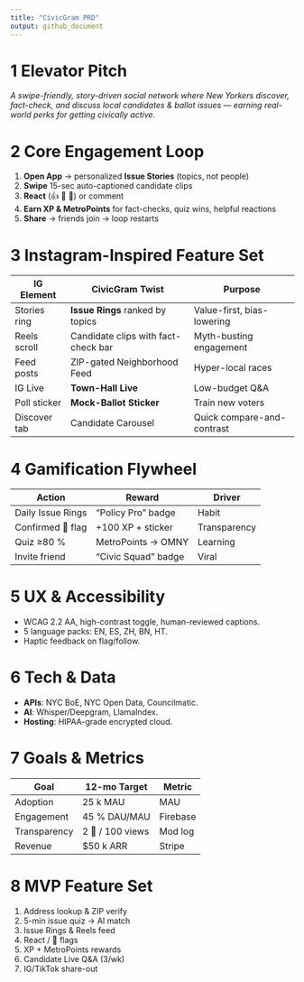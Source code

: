 ```yaml
---
title: "CivicGram PRD"
output: github_document
---
```


# 1  Elevator Pitch
*A swipe-friendly, story-driven social network where New Yorkers discover, fact-check, and discuss local candidates & ballot issues — earning real-world perks for getting civically active.*

# 2  Core Engagement Loop
1. **Open App** → personalized **Issue Stories** (topics, not people)  
2. **Swipe** 15-sec auto-captioned candidate clips  
3. **React** (👍 🤔 🚩) or comment  
4. **Earn XP & MetroPoints** for fact-checks, quiz wins, helpful reactions  
5. **Share** → friends join → loop restarts

# 3  Instagram-Inspired Feature Set
| IG Element | CivicGram Twist | Purpose |
|------------|-----------------|---------|
| Stories ring | **Issue Rings** ranked by topics | Value-first, bias-lowering |
| Reels scroll | Candidate clips with fact-check bar | Myth-busting engagement |
| Feed posts | ZIP-gated Neighborhood Feed | Hyper-local races |
| IG Live | **Town-Hall Live** | Low-budget Q&A |
| Poll sticker | **Mock-Ballot Sticker** | Train new voters |
| Discover tab | Candidate Carousel | Quick compare-and-contrast |

# 4  Gamification Flywheel
| Action | Reward | Driver |
|--------|--------|--------|
| Daily Issue Rings | “Policy Pro” badge | Habit |
| Confirmed 🚩 flag | +100 XP + sticker | Transparency |
| Quiz ≥80 % | MetroPoints → OMNY | Learning |
| Invite friend | “Civic Squad” badge | Viral |

# 5  UX & Accessibility
* WCAG 2.2 AA, high-contrast toggle, human-reviewed captions.  
* 5 language packs: EN, ES, ZH, BN, HT.  
* Haptic feedback on flag/follow.

# 6  Tech & Data
* **APIs**: NYC BoE, NYC Open Data, Councilmatic.  
* **AI**: Whisper/Deepgram, LlamaIndex.  
* **Hosting**: HIPAA-grade encrypted cloud.

# 7  Goals & Metrics
| Goal | 12-mo Target | Metric |
|------|--------------|--------|
| Adoption | 25 k MAU | MAU |
| Engagement | 45 % DAU/MAU | Firebase |
| Transparency | 2 🚩 / 100 views | Mod log |
| Revenue | \$50 k ARR | Stripe |

# 8  MVP Feature Set
1. Address lookup & ZIP verify  
2. 5-min issue quiz → AI match  
3. Issue Rings & Reels feed  
4. React / 🚩 flags  
5. XP + MetroPoints rewards  
6. Candidate Live Q&A (3/wk)  
7. IG/TikTok share-out

